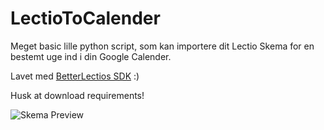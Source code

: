 # LectioToCalender
Meget basic lille python script, som kan importere dit Lectio Skema for en bestemt uge ind i din Google Calender. 

Lavet med [BetterLectios SDK]([url](https://github.com/BetterLectio/python-lectio)) :)

Husk at download requirements!

![Skema Preview](https://github.com/AkselMan/LectioToCalender/assets/45812757/6ba14e3c-02ea-4e61-b187-707e464ef186)
